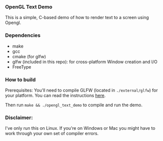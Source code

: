 ### OpenGL Text Demo

This is a simple, C-based demo of how to render text to a screen using Opengl.

### Dependencies
* make
* gcc
* cmake (for glfw)
* glfw (included in this repo): for cross-platform Window creation and I/O
* FreeType

### How to build

Prerequisites: You'll need to compile GLFW (located in `./external/glfw`) for your platform. You can read the instructions [here](https://www.glfw.org/docs/3.0/compile.html).

Then run `make && ./opengl_text_demo` to compile and run the demo.

### Disclaimer:

I've only run this on Linux. If you're on Windows or Mac you might have to work through your own set of compiler errors.
